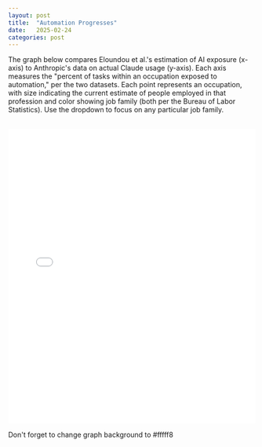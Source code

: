 ```yaml
---
layout: post
title:  "Automation Progresses"
date:   2025-02-24
categories: post
---
```



The graph below compares Eloundou et al.'s estimation of AI exposure (x-axis) to Anthropic's data on actual Claude usage (y-axis). Each axis measures the "percent of tasks within an occupation exposed to automation," per the two datasets. Each point represents an occupation, with size indicating the current estimate of people employed in that profession and color showing job family (both per the Bureau of Labor Statistics). Use the dropdown to focus on any particular job family.

<br>

<iframe 
    src="{{ '/assets/fig/eloundou_aei_scatter_plot.html' | relative_url }}" 
    width="100%" 
    height="600"
    style="border:none; outline:none;">
</iframe>

Don't forget to change graph background to #fffff8

